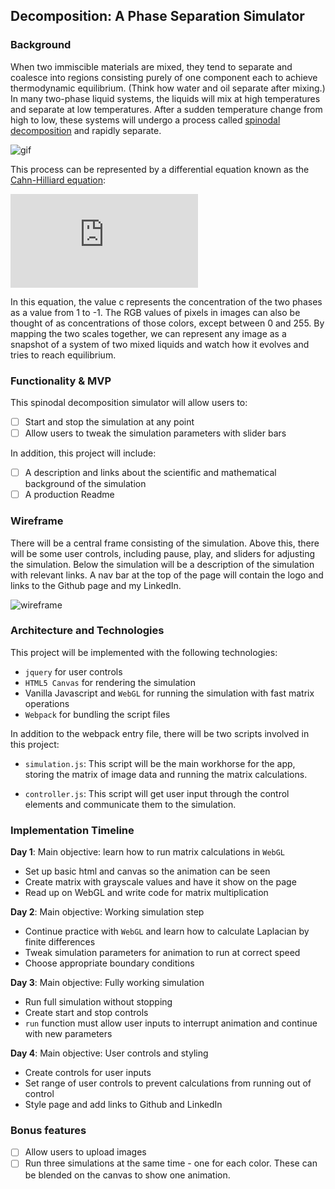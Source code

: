 ## Decomposition: A Phase Separation Simulator

### Background

When two immiscible materials are mixed, they tend to separate and coalesce into regions consisting purely of one component each to achieve thermodynamic equilibrium. (Think how water and oil separate after mixing.) In many two-phase liquid systems, the liquids will mix at high temperatures and separate at low temperatures. After a sudden temperature change from high to low, these systems will undergo a process called [spinodal decomposition][spinodal] and rapidly separate.

![gif][spinodal gif]

This process can be represented by a differential equation known as the [Cahn-Hilliard equation][ch wiki]:

![equation][ch equation]


In this equation, the value c represents the concentration of the two phases as a value from 1 to -1. The RGB values of pixels in images can also be thought of as concentrations of those colors, except between 0 and 255. By mapping the two scales together, we can represent any image as a snapshot of a system of two mixed liquids and watch how it evolves and tries to reach equilibrium.

[spinodal]: https://en.wikipedia.org/wiki/Spinodal_decomposition
[ch wiki]: https://en.wikipedia.org/wiki/Cahn-Hilliard_equation
[ch equation]: http://www.sciweavers.org/tex2img.php?eq=%20%5Cfrac%7B%5Cpartial%20c%7D%7B%5Cpartial%20t%7D%20%3D%20D%20%5Cnabla%5E2%20%5Cbig%28c%5E3%20-%20c%20-%20%5Cgamma%20%5Cnabla%5E2%20c%5Cbig%29%20&bc=White&fc=Black&im=jpg&fs=12&ff=modern&edit=0
[spinodal gif]: https://upload.wikimedia.org/wikipedia/commons/9/9b/CahnHilliard_Animation.gif

### Functionality & MVP

This spinodal decomposition simulator will allow users to:

- [ ] Start and stop the simulation at any point
- [ ] Allow users to tweak the simulation parameters with slider bars

In addition, this project will include:

- [ ] A description and links about the scientific and mathematical background of the simulation
- [ ] A production Readme

### Wireframe

There will be a central frame consisting of the simulation. Above this, there will be some user controls, including pause, play, and sliders for adjusting the simulation. Below the simulation will be a description of the simulation with relevant links. A nav bar at the top of the page will contain the logo and links to the Github page and my LinkedIn.

![wireframe](wireframes/decomposition-wireframe.png)

### Architecture and Technologies

This project will be implemented with the following technologies:

- `jquery` for user controls
- `HTML5 Canvas` for rendering the simulation
- Vanilla Javascript and `WebGL` for running the simulation with fast matrix operations
- `Webpack` for bundling the script files

In addition to the webpack entry file, there will be two scripts involved in this project:

- `simulation.js`: This script will be the main workhorse for the app, storing the matrix of image data and running the matrix calculations.

- `controller.js`: This script will get user input through the control elements and communicate them to the simulation.

### Implementation Timeline

**Day 1**: Main objective: learn how to run matrix calculations in `WebGL`
- Set up basic html and canvas so the animation can be seen
- Create matrix with grayscale values and have it show on the page
- Read up on WebGL and write code for matrix multiplication

**Day 2**: Main objective: Working simulation step
- Continue practice with `WebGL` and learn how to calculate Laplacian by finite differences
- Tweak simulation parameters for animation to run at correct speed
- Choose appropriate boundary conditions

**Day 3**: Main objective: Fully working simulation
- Run full simulation without stopping
- Create start and stop controls
- `run` function must allow user inputs to interrupt animation and continue with new parameters

**Day 4**: Main objective: User controls and styling
- Create controls for user inputs
- Set range of user controls to prevent calculations from running out of control
- Style page and add links to Github and LinkedIn


### Bonus features
- [ ] Allow users to upload images
- [ ] Run three simulations at the same time - one for each color. These can be blended on the canvas to show one animation.
